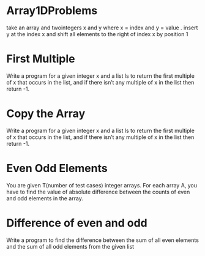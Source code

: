 # Array1DProblems
take an array and twointegers x and y where x = index and y = value . insert y at the index x and shift all elements to the right of index x by position 1
# First Multiple
Write a program for a given integer x and a list ls to return the first multiple of x that occurs in the list, and if there isn’t any multiple of x in the list then return -1.
# Copy the Array
Write a program for a given integer x and a list ls to return the first multiple of x that occurs in the list, and if there isn’t any multiple of x in the list then return -1.
# Even Odd Elements
You are given T(number of test cases) integer arrays. For each array A, you have to find the value of absolute difference between the counts of even and odd elements in the array.
# Difference of even and odd
Write a program to find the difference between the sum of all even elements and the sum of all odd elements from the given list
